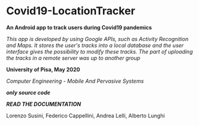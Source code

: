 # Covid19-LocationTracker
 
**An Android app to track users during Covid19 pandemics**

_This app is developed by using Google APIs, such as Activity Recognition and Maps. It stores the user's tracks into a local database and the user interface gives the possibility to modify these tracks. The part of uploading the tracks in a remote server was up to another group_

**University of Pisa, May 2020**
 
 _Computer Engineering - Mobile And Pervasive Systems_
 
**_only source code_**

**_READ THE DOCUMENTATION_**

 
 Lorenzo Susini, Federico Cappellini, Andrea Lelli, Alberto Lunghi

